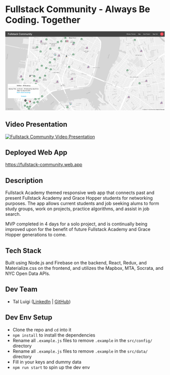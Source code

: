 # Fullstack Community - Always Be Coding. Together

![Fullstack Community Screenshot](./public/screenshot.png)

## Video Presentation

[![Fullstack Community Video Presentation](https://img.youtube.com/vi/hm4WL8kcvHo/0.jpg)](https://www.youtube.com/watch?v=hm4WL8kcvHo)

## Deployed Web App

<https://fullstack-community.web.app>

## Description

Fullstack Academy themed responsive web app that connects past and present Fullstack Academy and Grace Hopper students for networking purposes. The app allows current students and job seeking alums to form study groups, work on projects, practice algorithms, and assist in job search.

MVP completed in 4 days for a solo project, and is continually being improved upon for the benefit of future Fullstack Academy and Grace Hopper generations to come.

## Tech Stack

Built using Node.js and Firebase on the backend, React, Redux, and Materialize.css on the frontend, and utilizes the Mapbox, MTA, Socrata, and NYC Open Data APIs.

## Dev Team

- Tal Luigi ([LinkedIn](https://www.linkedin.com/in/talluigi) | [GitHub](https://github.com/luigilegion))

## Dev Env Setup

- Clone the repo and `cd` into it
- `npm install` to install the dependencies
- Rename all `.example.js` files to remove `.example` in the `src/config/` directory
- Rename all `.example.js` files to remove `.example` in the `src/data/` directory
- Fill in your keys and dummy data
- `npm run start` to spin up the dev env
